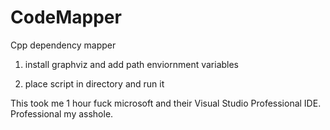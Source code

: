 # CodeMapper
Cpp dependency mapper

1. install graphviz and add path enviornment variables

2. place script in directory and run it


This took me 1 hour fuck microsoft and their Visual Studio Professional IDE. Professional my asshole.
